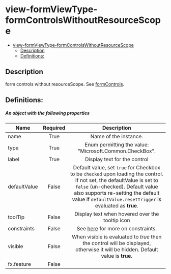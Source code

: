 <a name="view-formviewtype-formcontrolswithoutresourcescope"></a>
# view-formViewType-formControlsWithoutResourceScope
* [view-formViewType-formControlsWithoutResourceScope](#view-formviewtype-formcontrolswithoutresourcescope)
    * [Description](#view-formviewtype-formcontrolswithoutresourcescope-description)
    * [Definitions:](#view-formviewtype-formcontrolswithoutresourcescope-definitions)

<a name="view-formviewtype-formcontrolswithoutresourcescope-description"></a>
## Description
form controls without resourceScope. See [formControls](dx-view-formViewType-formControls.md).
<a name="view-formviewtype-formcontrolswithoutresourcescope-definitions"></a>
## Definitions:
<a name="view-formviewtype-formcontrolswithoutresourcescope-definitions-an-object-with-the-following-properties"></a>
##### An object with the following properties
| Name | Required | Description
| ---|:--:|:--:|
|name|True|Name of the instance.
|type|True|Enum permitting the value: "Microsoft.Common.CheckBox".
|label|True|Display text for the control
|defaultValue|False|Default value, set `true` for Checkbox to be `checked` upon loading the control. If not set, the defaultValue is set to `false` (un-checked). Default value also supports re-setting the default value if `defaultValue.resetTrigger` is evaluated as **true**.
|toolTip|False|Display text when hovered over the tooltip icon
|constraints|False|See [here](dx-control-Microsoft.Common.CheckBox-constraints.md) for more on constraints.
|visible|False|When visible is evaluated to *true* then the control will be displayed, otherwise it will be hidden.  Default value is **true**.
|fx.feature|False|

